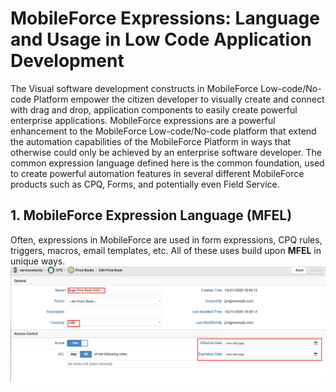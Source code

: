 # MobileForce Expressions: Language and Usage in Low Code Application Development

The Visual software development constructs in MobileForce Low-code/No-code Platform empower the citizen developer to visually create and connect with drag and drop, application components to easily create powerful enterprise applications. 
MobileForce expressions are a powerful enhancement to the MobileForce Low-code/No-code platform that extend the automation capabilities of the MobileForce Platform in ways that otherwise could only be achieved by an enterprise software developer. 
The common expression language defined here is the common foundation, used to create powerful automation features in several different MobileForce products such as CPQ, Forms, and potentially even Field Service.

## 1. MobileForce Expression Language (MFEL)

Often, expressions in MobileForce are used in form expressions, CPQ rules, triggers, macros, email templates, etc. All of these uses  build upon **MFEL** in unique ways.
![Create Price Book in MobileForce CPQ](/images/add_edit_price_book.png)

